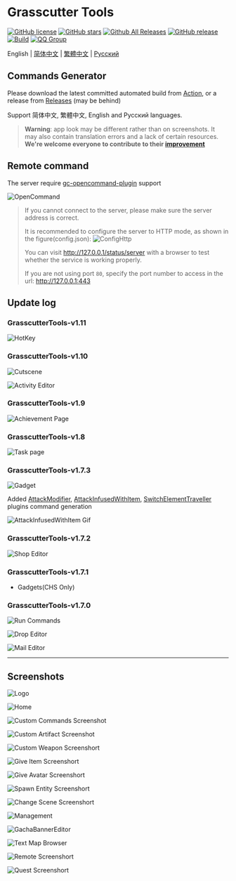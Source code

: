 # Grasscutter Tools

[![GitHub license](https://img.shields.io/github/license/jie65535/GrasscutterCommandGenerator)](https://github.com/jie65535/GrasscutterCommandGenerator/blob/main/LICENSE)
[![GitHub stars](https://img.shields.io/github/stars/jie65535/GrasscutterCommandGenerator)](https://github.com/jie65535/GrasscutterCommandGenerator/stargazers)
[![Github All Releases](https://img.shields.io/github/downloads/jie65535/GrasscutterCommandGenerator/total.svg)](https://github.com/jie65535/GrasscutterCommandGenerator/releases)
[![GitHub release](https://img.shields.io/github/v/release/jie65535/GrasscutterCommandGenerator)](https://github.com/jie65535/GrasscutterCommandGenerator/releases/latest)
[![Build](https://github.com/jie65535/GrasscutterCommandGenerator/actions/workflows/build.yml/badge.svg)](https://github.com/jie65535/GrasscutterCommandGenerator/actions/workflows/build.yml)
[![QQ Group](https://pub.idqqimg.com/wpa/images/group.png)](http://qm.qq.com/cgi-bin/qm/qr?_wv=1027&k=fBizzp6RwJsIY7gFlmd4L-WG0V3aF8X3&authKey=mTjf%2B7jCIZess1HTRi05e5yi%2FHKA1auMwE8%2FJ960PFWk8WMATST654gWPi4OTHTZ&noverify=0&group_code=835489603)

English | [简体中文](README_zh-cn.md) | [繁體中文](README_zh-tw.md) | [Русский](README_ru-RU.md)

## Commands Generator

Please download the latest committed automated build from [Action](https://github.com/jie65535/GrasscutterCommandGenerator/actions/workflows/build.yml), or a release from [Releases](https://github.com/jie65535/GrasscutterCommandGenerator/releases) (may be behind)

Support 简体中文, 繁體中文, English and Русский languages.

> **Warning**: app look may be different rather than on screenshots. It may also contain translation errors and a lack of certain resources. **We're welcome everyone to contribute to their [improvement](/Source/GrasscutterTools/Resources/en-us)**

## Remote command

The server require [gc-opencommand-plugin](https://github.com/jie65535/gc-opencommand-plugin) support

![OpenCommand](Doc/Screenshots/OpenCommand.gif)

> If you cannot connect to the server, please make sure the server address is correct.
>
> It is recommended to configure the server to HTTP mode, as shown in the figure(config.json):
> ![ConfigHttp](Doc/Screenshots/ConfigHttp.png)
> 
> You can visit http://127.0.0.1/status/server with a browser to test whether the service is working properly.
>
> If you are not using port `80`, specify the port number to access in the url: http://127.0.0.1:443

## Update log

### GrasscutterTools-v1.11
![HotKey](Doc/Screenshots-en/21-HotKey.png)

### GrasscutterTools-v1.10
![Cutscene](Doc/Screenshots-en/7-ChangeScene.png)

![Activity Editor](Doc/Screenshots-en/20-ActivityEditor.png)

### GrasscutterTools-v1.9
![Achievement Page](Doc/Screenshots-en/19-AchievementPage.png)

### GrasscutterTools-v1.8
![Task page](Doc/Screenshots-en/18-TaskPage.png)

### GrasscutterTools-v1.7.3
![Gadget](Doc/Screenshots-en/6-SpawnEntity.png)

Added [AttackModifier](https://github.com/NotThorny/AttackModifier), [AttackInfusedWithItem](https://github.com/snoobi-seggs/AttackInfusedWithItem), [SwitchElementTraveller](https://github.com/Penelopeep/SwitchElementTraveller) plugins command generation

![AttackInfusedWithItem Gif](Doc/Screenshots/AttackMod.gif)

### GrasscutterTools-v1.7.2
![Shop Editor](Doc/Screenshots-en/17-ShopEditor.png)

### GrasscutterTools-v1.7.1
 - Gadgets(CHS Only)

### GrasscutterTools-v1.7.0

![Run Commands](Doc/Screenshots/RunMultipleCommands.png)

![Drop Editor](Doc/Screenshots-en/15-DropEditor.png)

![Mail Editor](Doc/Screenshots-en/16-MailEditor.png)

---


## Screenshots

![Logo](Doc/Screenshots/GrasscutterLogo.png)

![Home](Doc/Screenshots-en/0-Home.png)

![Custom Commands Screenshot](Doc/Screenshots-en/1-CustomCommands.png)

![Custom Artifact Screenshot](Doc/Screenshots-en/2-CustomArtifact.png)

![Custom Weapon Screenshort](Doc/Screenshots-en/3-CustomWeapon.png)

![Give Item Screenshort](Doc/Screenshots-en/4-GiveItem.png)

![Give Avatar Screenshort](Doc/Screenshots-en/5-GiveAvatar.png)

![Spawn Entity Screenshort](Doc/Screenshots-en/6-SpawnEntity.png)

![Change Scene Screenshort](Doc/Screenshots-en/7-ChangeScene.png)

![Management](Doc/Screenshots-en/9-Manage.png)

![GachaBannerEditor](Doc/Screenshots-en/10-GachaBannerEditor.png)

![Text Map Browser](Doc/Screenshots-en/11-TextMapBrowser.png)

![Remote Screenshort](Doc/Screenshots-en/12-Remote.png)

![Quest Screenshort](Doc/Screenshots-en/13-Quest.png)
